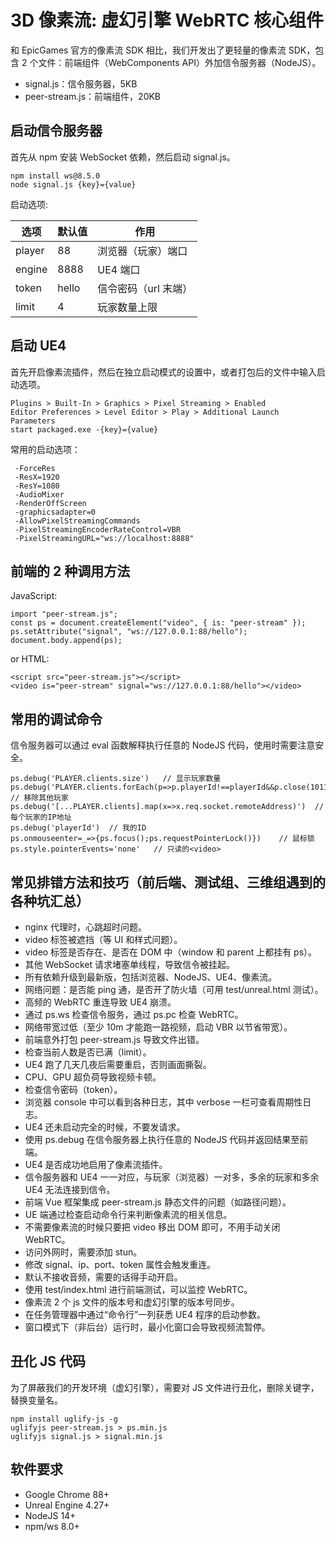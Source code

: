 # 3D 像素流: 虚幻引擎 WebRTC 核心组件

和 EpicGames 官方的像素流 SDK 相比，我们开发出了更轻量的像素流 SDK，包含 2 个文件：前端组件（WebComponents API）外加信令服务器（NodeJS）。

- signal.js：信令服务器，5KB
- peer-stream.js：前端组件，20KB

## 启动信令服务器

首先从 npm 安装 WebSocket 依赖，然后启动 signal.js。

```
npm install ws@8.5.0
node signal.js {key}={value}
```

启动选项:

| 选项   | 默认值 | 作用                 |
| ------ | ------ | -------------------- |
| player | 88     | 浏览器（玩家）端口   |
| engine | 8888   | UE4 端口             |
| token  | hello  | 信令密码（url 末端） |
| limit  | 4      | 玩家数量上限         |

## 启动 UE4

首先开启像素流插件，然后在独立启动模式的设置中，或者打包后的文件中输入启动选项。

```
Plugins > Built-In > Graphics > Pixel Streaming > Enabled
Editor Preferences > Level Editor > Play > Additional Launch Parameters
start packaged.exe -{key}={value}
```

常用的启动选项：

```
 -ForceRes
 -ResX=1920
 -ResY=1080
 -AudioMixer
 -RenderOffScreen
 -graphicsadapter=0
 -AllowPixelStreamingCommands
 -PixelStreamingEncoderRateControl=VBR
 -PixelStreamingURL="ws://localhost:8888"
```

## 前端的 2 种调用方法

JavaScript:

```
import "peer-stream.js";
const ps = document.createElement("video", { is: "peer-stream" });
ps.setAttribute("signal", "ws://127.0.0.1:88/hello");
document.body.append(ps);
```

or HTML:

```
<script src="peer-stream.js"></script>
<video is="peer-stream" signal="ws://127.0.0.1:88/hello"></video>
```

## 常用的调试命令

信令服务器可以通过 eval 函数解释执行任意的 NodeJS 代码，使用时需要注意安全。

```
ps.debug('PLAYER.clients.size')   // 显示玩家数量
ps.debug('PLAYER.clients.forEach(p=>p.playerId!==playerId&&p.close(1011,"Infinity"));limit=1;')  // 移除其他玩家
ps.debug('[...PLAYER.clients].map(x=>x.req.socket.remoteAddress)')  // 每个玩家的IP地址
ps.debug('playerId')  // 我的ID
ps.onmouseenter=_=>{ps.focus();ps.requestPointerLock()})    // 鼠标锁
ps.style.pointerEvents='none'   // 只读的<video>
```

## 常见排错方法和技巧（前后端、测试组、三维组遇到的各种坑汇总）

- nginx 代理时，心跳超时问题。
- video 标签被遮挡（等 UI 和样式问题）。
- video 标签是否存在、是否在 DOM 中（window 和 parent 上都挂有 ps）。
- 其他 WebSocket 请求堵塞单线程，导致信令被挂起。
- 所有依赖升级到最新版，包括浏览器、NodeJS、UE4、像素流。
- 网络问题：是否能 ping 通，是否开了防火墙（可用 test/unreal.html 测试）。
- 高频的 WebRTC 重连导致 UE4 崩溃。
- 通过 ps.ws 检查信令服务，通过 ps.pc 检查 WebRTC。
- 网络带宽过低（至少 10m 才能跑一路视频，启动 VBR 以节省带宽）。
- 前端意外打包 peer-stream.js 导致文件出错。
- 检查当前人数是否已满（limit）。
- UE4 跑了几天几夜后需要重启，否则画面撕裂。
- CPU、GPU 超负荷导致视频卡顿。
- 检查信令密码（token）。
- 浏览器 console 中可以看到各种日志，其中 verbose 一栏可查看周期性日志。
- UE4 还未启动完全的时候，不要发请求。
- 使用 ps.debug 在信令服务器上执行任意的 NodeJS 代码并返回结果至前端。
- UE4 是否成功地启用了像素流插件。
- 信令服务器和 UE4 一一对应，与玩家（浏览器）一对多，多余的玩家和多余 UE4 无法连接到信令。
- 前端 Vue 框架集成 peer-stream.js 静态文件的问题（如路径问题）。
- UE 端通过检查启动命令行来判断像素流的相关信息。
- 不需要像素流的时候只要把 video 移出 DOM 即可，不用手动关闭 WebRTC。
- 访问外网时，需要添加 stun。
- 修改 signal、ip、port、token 属性会触发重连。
- 默认不接收音频，需要的话得手动开启。
- 使用 test/index.html 进行前端测试，可以监控 WebRTC。
- 像素流 2 个 js 文件的版本号和虚幻引擎的版本号同步。
- 在任务管理器中通过“命令行”一列获悉 UE4 程序的启动参数。
- 窗口模式下（非后台）运行时，最小化窗口会导致视频流暂停。

## 丑化 JS 代码

为了屏蔽我们的开发环境（虚幻引擎），需要对 JS 文件进行丑化，删除关键字，替换变量名。

```
npm install uglify-js -g
uglifyjs peer-stream.js > ps.min.js
uglifyjs signal.js > signal.min.js
```

## 软件要求

- Google Chrome 88+
- Unreal Engine 4.27+
- NodeJS 14+
- npm/ws 8.0+
